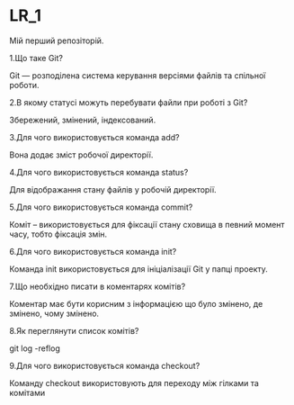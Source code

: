 # LR_1
Мій перший репозіторій.

1.Що таке Git? 

Git — розподілена система керування версіями файлів та спільної роботи.

2.В якому статусі можуть перебувати файли при роботі з Git?  

Збережений, змінений, індексований.

3.Для чого використовується команда add? 

Вона додає зміст робочої директорії.

4.Для чого використовується команда status? 

Для відображання стану файлів у робочій директорії.

5.Для чого використовується команда commit? 

Коміт – використовується для фіксації стану сховища в певний момент часу, тобто фіксація змін.

6.Для чого використовується команда init?

Команда init використовується для ініціалізації Git у папці проекту.

7.Що необхідно писати в коментарях комітів?

Коментар має бути корисним з інформацією що було змінено, де змінено, чому змінено.

8.Як переглянути список комітів? 

git log -reflog

9.Для чого використовується команда checkout? 

Команду checkout використовують для переходу між гілками та комітами  

